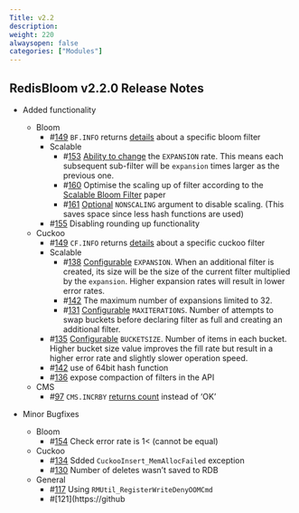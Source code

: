 ```yaml
---
Title: v2.2
description:
weight: 220
alwaysopen: false
categories: ["Modules"]
---
```

## RedisBloom v2.2.0 Release Notes

- Added functionality
  - Bloom
    - #[149](https://github.com/RedisBloom/RedisBloom/issues/149) `BF.INFO` returns [details](https://oss.redislabs.com/redisbloom/Bloom_Commands/#bfinfo) about a specific bloom filter
    - Scalable    
      - #[153](https://github.com/RedisBloom/RedisBloom/issues/153) [Ability to change](https://oss.redislabs.com/redisbloom/Bloom_Commands/#bfreserve) the `EXPANSION` rate. This means each subsequent sub-filter will be `expansion` times larger as the previous one.
      - #[160](https://github.com/RedisBloom/RedisBloom/issues/160) Optimise the scaling up of filter according to the [Scalable Bloom Filter](https://core.ac.uk/download/pdf/55607643.pdf) paper
      - #[161](https://github.com/RedisBloom/RedisBloom/issues/161) [Optional](https://oss.redislabs.com/redisbloom/Bloom_Commands/#bfreserve) `NONSCALING` argument to disable scaling.  (This saves space since less hash functions are used)
    - #[155](https://github.com/RedisBloom/RedisBloom/issues/155) Disabling rounding up functionality
  - Cuckoo
    - #[149](https://github.com/RedisBloom/RedisBloom/issues/149) `CF.INFO` returns [details](https://oss.redislabs.com/redisbloom/Cuckoo_Commands/#cfinfo) about a specific cuckoo filter
    - Scalable
      - #[138](https://github.com/RedisBloom/RedisBloom/issues/138) [Configurable](https://oss.redislabs.com/redisbloom/Cuckoo_Commands/#cfreserve) `EXPANSION`. When an additional filter is created, its size will be the size of the current filter multiplied by the `expansion`.  Higher expansion rates will result in lower error rates.
      - #[142](https://github.com/RedisBloom/RedisBloom/issues/142) The maximum number of expansions limited to 32.
      - #[131](https://github.com/RedisBloom/RedisBloom/issues/131) [Configurable](https://oss.redislabs.com/redisbloom/Cuckoo_Commands/#cfreserve) `MAXITERATIONS`. Number of attempts to swap buckets before declaring filter as full and creating an additional filter.
    - #[135](https://github.com/RedisBloom/RedisBloom/issues/135)  [Configurable](https://oss.redislabs.com/redisbloom/Cuckoo_Commands/#cfreserve)  `BUCKETSIZE`. Number of items in each bucket. Higher bucket size value improves the fill rate but result in a higher error rate and slightly slower operation speed.
    - #[142](https://github.com/RedisBloom/RedisBloom/issues/142) use of 64bit hash function
    - #[136](https://github.com/RedisBloom/RedisBloom/issues/136) expose compaction of filters in the API
  - CMS
    - #[97](https://github.com/RedisBloom/RedisBloom/issues/97) `CMS.INCRBY` [returns count](https://oss.redislabs.com/redisbloom/CountMinSketch_Commands/#cmsincrby) instead of ‘OK’

- Minor Bugfixes
  - Bloom
    - #[154](https://github.com/RedisBloom/RedisBloom/issues/154) Check error rate is 1< (cannot be equal)
  - Cuckoo
    - #[134](https://github.com/RedisBloom/RedisBloom/issues/134) Sdded `CuckooInsert_MemAllocFailed` exception
    - #[130](https://github.com/RedisBloom/RedisBloom/issues/130) Number of deletes wasn’t saved to RDB
  - General
    - #[117](https://github.com/RedisBloom/RedisBloom/issues/117) Using `RMUtil_RegisterWriteDenyOOMCmd`
    - #[121](https://github
